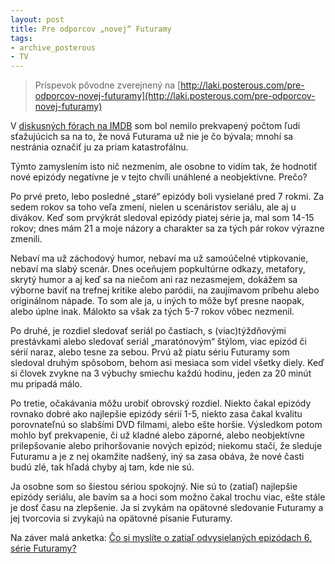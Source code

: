 ```yaml
---
layout: post
title: Pre odporcov „novej“ Futuramy
tags:
- archive_posterous
- TV
---
```

> Príspevok pôvodne zverejnený na [http://laki.posterous.com/pre-odporcov-novej-futuramy](http://laki.posterous.com/pre-odporcov-novej-futuramy)

V [diskusných fórach na IMDB](http://www.imdb.com/title/tt0149460/board/threads/) som bol nemilo prekvapený počtom ľudí sťažujúcich sa na to, že nová Futurama už nie je čo bývala; mnohí sa nestránia označiť ju za priam katastrofálnu.

Týmto zamyslením isto nič nezmením, ale osobne to vidím tak, že hodnotiť nové epizódy negatívne je v tejto chvíli unáhlené a neobjektívne. Prečo?

Po prvé preto, lebo posledné „staré“ epizódy boli vysielané pred 7 rokmi. Za sedem rokov sa toho veľa zmení, nielen u scenáristov seriálu, ale aj u divákov. Keď som prvýkrát sledoval epizódy piatej série ja, mal som 14-15 rokov; dnes mám 21 a moje názory a charakter sa za tých pár rokov výrazne zmenili.

Nebaví ma už záchodový humor, nebaví ma už samoúčelné vtipkovanie, nebaví ma slabý scenár. Dnes oceňujem popkultúrne odkazy, metafory, skrytý humor a aj keď sa na niečom ani raz nezasmejem, dokážem sa výborne baviť na trefnej kritike alebo paródii, na zaujímavom príbehu alebo originálnom nápade. To som ale ja, u iných to môže byť presne naopak, alebo úplne inak. Málokto sa však za tých 5-7 rokov vôbec nezmenil.

Po druhé, je rozdiel sledovať seriál po častiach, s (viac)týždňovými prestávkami alebo sledovať seriál „maratónovým“ štýlom, viac epizód či sérií naraz, alebo tesne za sebou. Prvú až piatu sériu Futuramy som sledoval druhým spôsobom, behom asi mesiaca som videl všetky diely. Keď si človek zvykne na 3 výbuchy smiechu každú hodinu, jeden za 20 minút mu pripadá málo.

Po tretie, očakávania môžu urobiť obrovský rozdiel. Niekto čakal epizódy rovnako dobré ako najlepšie epizódy sérií 1-5, niekto zasa čakal kvalitu porovnateľnú so slabšími DVD filmami, alebo ešte horšie. Výsledkom potom mohlo byť prekvapenie, či už kladné alebo záporné, alebo neobjektívne prilepšovanie alebo prihoršovanie nových epizód; niekomu stačí, že sleduje Futuramu a je z nej okamžite nadšený, iný sa zasa obáva, že nové časti budú zlé, tak hľadá chyby aj tam, kde nie sú.

Ja osobne som so šiestou sériou spokojný. Nie sú to (zatiaľ) najlepšie epizódy seriálu, ale bavím sa a hoci som možno čakal trochu viac, ešte stále je dosť času na zlepšenie. Ja si zvykám na opätovné sledovanie Futuramy a jej tvorcovia si zvykajú na opätovné písanie Futuramy.

Na záver malá anketka: [Čo si myslíte o zatiaľ odvysielaných epizódach 6. série Futuramy?](http://twtpoll.com/3g5vwj)